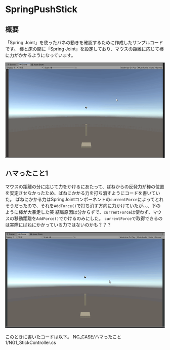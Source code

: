 # SpringPushStick
## 概要
「Spring Joint」を使ったバネの動きを確認するために作成したサンプルコードです。
棒と床の間に「Spring Joint」を設定しており、マウスの距離に応じて棒に力がかかるようになっています。

![](docs/spring_joint.gif)

## ハマったこと1
マウスの距離の分に応じて力をかけるにあたって、ばねからの反発力が棒の位置を安定させなかったため、ばねにかかる力を打ち消すようにコードを書いていた。
ばねにかかる力はSpringJointコンポーネントの`currentForce`によってとれそうだったので、それを`AddForce()`で打ち消す方向に力かけていたが、、、下のように棒が大暴走した笑
結局原因は分からずで、`currentForce`は使わず、マウスの移動距離を`AddForce()`でかけるのみにした。
`currentForce`で取得できるのは実際にばねにかかっている力ではないのかも？？？

![](docs/NG1.gif)

このときに書いたコードは以下。
NG_CASE/ハマったこと1/NG1_StickController.cs

